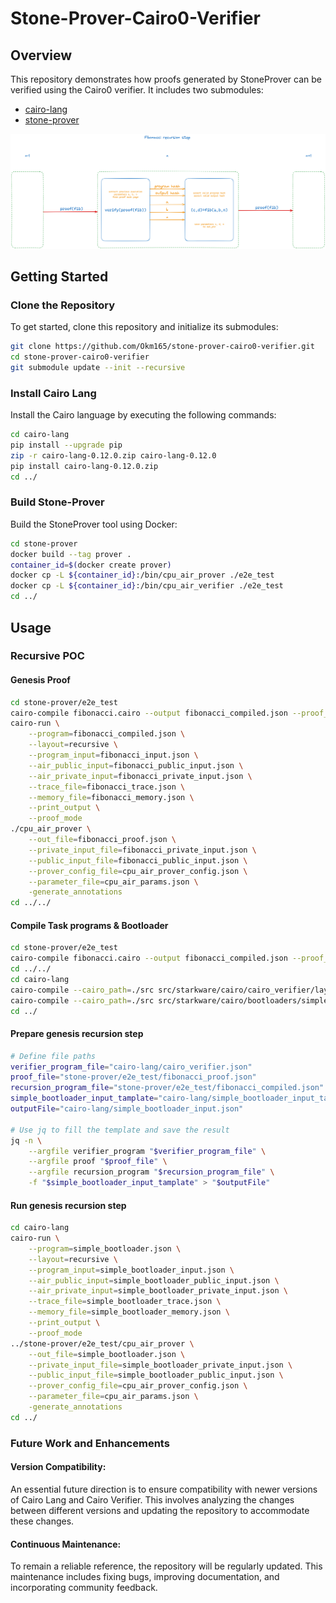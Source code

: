 # Stone-Prover-Cairo0-Verifier

## Overview
This repository demonstrates how proofs generated by StoneProver can be verified using the Cairo0 verifier. It includes two submodules:
- [cairo-lang](https://github.com/Okm165/cairo-lang)
- [stone-prover](https://github.com/Okm165/stone-prover)

![arch](arch.png)

## Getting Started

### Clone the Repository
To get started, clone this repository and initialize its submodules:

```bash
git clone https://github.com/Okm165/stone-prover-cairo0-verifier.git
cd stone-prover-cairo0-verifier
git submodule update --init --recursive
```

### Install Cairo Lang
Install the Cairo language by executing the following commands:

```bash
cd cairo-lang
pip install --upgrade pip
zip -r cairo-lang-0.12.0.zip cairo-lang-0.12.0
pip install cairo-lang-0.12.0.zip
cd ../
```

### Build Stone-Prover
Build the StoneProver tool using Docker:

```bash
cd stone-prover
docker build --tag prover .
container_id=$(docker create prover)
docker cp -L ${container_id}:/bin/cpu_air_prover ./e2e_test
docker cp -L ${container_id}:/bin/cpu_air_verifier ./e2e_test
cd ../
```

## Usage

### Recursive POC

#### Genesis Proof
```bash
cd stone-prover/e2e_test
cairo-compile fibonacci.cairo --output fibonacci_compiled.json --proof_mode --no_debug_info
cairo-run \
    --program=fibonacci_compiled.json \
    --layout=recursive \
    --program_input=fibonacci_input.json \
    --air_public_input=fibonacci_public_input.json \
    --air_private_input=fibonacci_private_input.json \
    --trace_file=fibonacci_trace.json \
    --memory_file=fibonacci_memory.json \
    --print_output \
    --proof_mode
./cpu_air_prover \
    --out_file=fibonacci_proof.json \
    --private_input_file=fibonacci_private_input.json \
    --public_input_file=fibonacci_public_input.json \
    --prover_config_file=cpu_air_prover_config.json \
    --parameter_file=cpu_air_params.json \
    -generate_annotations
cd ../../
```

#### Compile Task programs & Bootloader
```bash
cd stone-prover/e2e_test
cairo-compile fibonacci.cairo --output fibonacci_compiled.json --proof_mode --no_debug_info
cd ../../
cd cairo-lang
cairo-compile --cairo_path=./src src/starkware/cairo/cairo_verifier/layouts/all_cairo/cairo_verifier.cairo --output cairo_verifier.json --proof_mode --no_debug_info
cairo-compile --cairo_path=./src src/starkware/cairo/bootloaders/simple_bootloader/simple_bootloader.cairo --output simple_bootloader.json --proof_mode --no_debug_info
cd ../
```

#### Prepare genesis recursion step
```bash
# Define file paths
verifier_program_file="cairo-lang/cairo_verifier.json"
proof_file="stone-prover/e2e_test/fibonacci_proof.json"
recursion_program_file="stone-prover/e2e_test/fibonacci_compiled.json"
simple_bootloader_input_tamplate="cairo-lang/simple_bootloader_input_tamplate.json"
outputFile="cairo-lang/simple_bootloader_input.json"

# Use jq to fill the template and save the result
jq -n \
    --argfile verifier_program "$verifier_program_file" \
    --argfile proof "$proof_file" \
    --argfile recursion_program "$recursion_program_file" \
    -f "$simple_bootloader_input_tamplate" > "$outputFile"
```

#### Run genesis recursion step
```bash
cd cairo-lang
cairo-run \
    --program=simple_bootloader.json \
    --layout=recursive \
    --program_input=simple_bootloader_input.json \
    --air_public_input=simple_bootloader_public_input.json \
    --air_private_input=simple_bootloader_private_input.json \
    --trace_file=simple_bootloader_trace.json \
    --memory_file=simple_bootloader_memory.json \
    --print_output \
    --proof_mode
../stone-prover/e2e_test/cpu_air_prover \
    --out_file=simple_bootloader.json \
    --private_input_file=simple_bootloader_private_input.json \
    --public_input_file=simple_bootloader_public_input.json \
    --prover_config_file=cpu_air_prover_config.json \
    --parameter_file=cpu_air_params.json \
    -generate_annotations
cd ../
```






### Future Work and Enhancements

#### Version Compatibility:
An essential future direction is to ensure compatibility with newer versions of Cairo Lang and Cairo Verifier. This involves analyzing the changes between different versions and updating the repository to accommodate these changes.

#### Continuous Maintenance:
To remain a reliable reference, the repository will be regularly updated. This maintenance includes fixing bugs, improving documentation, and incorporating community feedback.
